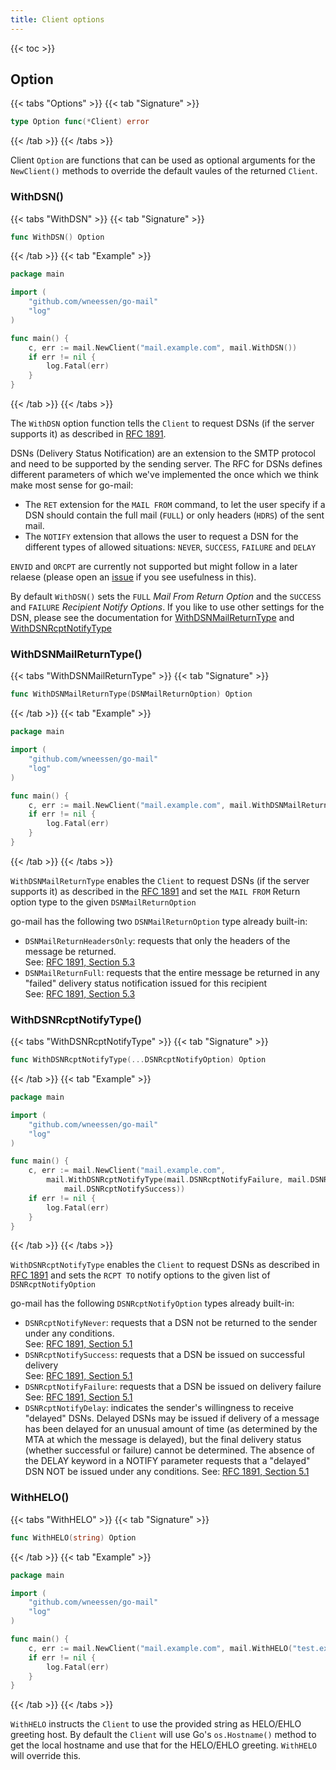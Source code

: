 ```yaml
---
title: Client options
---
```


{{< toc >}}

## Option

{{< tabs "Options" >}}
{{< tab "Signature" >}}
```go
type Option func(*Client) error
```
{{< /tab >}}
{{< /tabs >}}

Client `Option` are functions that can be used as optional arguments for the `NewClient()` methods to override the
default vaules of the returned `Client`.

### WithDSN()

{{< tabs "WithDSN" >}}
{{< tab "Signature" >}}
```go
func WithDSN() Option
```
{{< /tab >}}
{{< tab "Example" >}}
```go
package main

import (
    "github.com/wneessen/go-mail"
    "log"
)

func main() {
    c, err := mail.NewClient("mail.example.com", mail.WithDSN())
    if err != nil {
        log.Fatal(err)
    }
}
```
{{< /tab >}}
{{< /tabs >}}

The `WithDSN` option function tells the `Client` to request DSNs (if the server supports it) as described in 
[RFC 1891](https://rfc-editor.org/rfc/rfc1891.html).

DSNs (Delivery Status Notification) are an extension to the SMTP protocol and need to be supported by 
the sending server. The RFC for DSNs defines different parameters of which we've implemented the once which 
we think make most sense for go-mail:

* The `RET` extension for the `MAIL FROM` command, to let the user specify if a DSN should contain the 
  full mail (`FULL`) or only headers (`HDRS`) of the sent mail. 
* The `NOTIFY` extension that allows the user to request a DSN for the different types of allowed 
  situations: `NEVER`, `SUCCESS`, `FAILURE` and `DELAY`

`ENVID` and `ORCPT` are currently not supported but might follow in a later relaese 
(please open an [issue](https://github.com/wneessen/go-mail/issues/new/choose) if you see usefulness in this).

By default `WithDSN()` sets the `FULL` *Mail From Return Option* and the `SUCCESS` and `FAILURE` 
*Recipient Notify Options*. If you like to use other settings for the DSN, please see the documentation for 
[WithDSNMailReturnType](#withdsnmailreturntype) and [WithDSNRcptNotifyType](#withdsnrcptnotifytype)

### WithDSNMailReturnType()
{{< tabs "WithDSNMailReturnType" >}}
{{< tab "Signature" >}}
```go
func WithDSNMailReturnType(DSNMailReturnOption) Option
```
{{< /tab >}}
{{< tab "Example" >}}
```go
package main

import (
    "github.com/wneessen/go-mail"
    "log"
)

func main() {
    c, err := mail.NewClient("mail.example.com", mail.WithDSNMailReturnType(mail.DSNMailReturnFull))
    if err != nil {
        log.Fatal(err)
    }
}
```
{{< /tab >}}
{{< /tabs >}}

`WithDSNMailReturnType` enables the `Client` to request DSNs (if the server supports it)
as described in the [RFC 1891](https://www.rfc-editor.org/rfc/rfc1891) and set the `MAIL FROM`
Return option type to the given `DSNMailReturnOption`

go-mail has the following two `DSNMailReturnOption` type already built-in:

* `DSNMailReturnHeadersOnly`: requests that only the headers of the message be returned. \
  See: [RFC 1891, Section 5.3](https://www.rfc-editor.org/rfc/rfc1891#section-5.3)
* `DSNMailReturnFull`: requests that the entire message be returned in any "failed" delivery status notification 
  issued for this recipient \
  See: [RFC 1891, Section 5.3](https://www.rfc-editor.org/rfc/rfc1891#section-5.3)

### WithDSNRcptNotifyType()

{{< tabs "WithDSNRcptNotifyType" >}}
{{< tab "Signature" >}}
```go
func WithDSNRcptNotifyType(...DSNRcptNotifyOption) Option
```
{{< /tab >}}
{{< tab "Example" >}}
```go
package main

import (
    "github.com/wneessen/go-mail"
    "log"
)

func main() {
    c, err := mail.NewClient("mail.example.com",
        mail.WithDSNRcptNotifyType(mail.DSNRcptNotifyFailure, mail.DSNRcptNotifyDelay,
			mail.DSNRcptNotifySuccess))
    if err != nil {
        log.Fatal(err)
    }
}
```
{{< /tab >}}
{{< /tabs >}}

`WithDSNRcptNotifyType` enables the `Client` to request DSNs as described in 
[RFC 1891](https://www.rfc-editor.org/rfc/rfc1891) and sets the `RCPT TO` notify options to the given list 
of `DSNRcptNotifyOption`

go-mail has the following `DSNRcptNotifyOption` types already built-in:

* `DSNRcptNotifyNever`: requests that a DSN not be returned to the sender under any conditions. \
  See: [RFC 1891, Section 5.1](https://www.rfc-editor.org/rfc/rfc1891#section-5.1)
* `DSNRcptNotifySuccess`: requests that a DSN be issued on successful delivery \
  See: [RFC 1891, Section 5.1](https://www.rfc-editor.org/rfc/rfc1891#section-5.1)
* `DSNRcptNotifyFailure`: requests that a DSN be issued on delivery failure \
  See: [RFC 1891, Section 5.1](https://www.rfc-editor.org/rfc/rfc1891#section-5.1)
* `DSNRcptNotifyDelay`: indicates the sender's willingness to receive "delayed" DSNs. Delayed DSNs may be 
  issued if delivery of a message has been delayed for an unusual amount of time (as determined by the MTA 
  at which the message is delayed), but the final delivery status (whether successful or failure) cannot 
  be determined. The absence of the DELAY keyword in a NOTIFY parameter requests that a "delayed" DSN NOT be
  issued under any conditions.
  See: [RFC 1891, Section 5.1](https://www.rfc-editor.org/rfc/rfc1891#section-5.1)

### WithHELO()

{{< tabs "WithHELO" >}}
{{< tab "Signature" >}}
```go
func WithHELO(string) Option
```
{{< /tab >}}
{{< tab "Example" >}}
```go
package main

import (
    "github.com/wneessen/go-mail"
    "log"
)

func main() {
    c, err := mail.NewClient("mail.example.com", mail.WithHELO("test.example.com"))
    if err != nil {
        log.Fatal(err)
    }
}
```
{{< /tab >}}
{{< /tabs >}}

`WithHELO` instructs the `Client` to use the provided string as HELO/EHLO greeting host. By default the
`Client` will use Go's `os.Hostname()` method to get the local hostname and use that for the HELO/EHLO
greeting. `WithHELO` will override this.